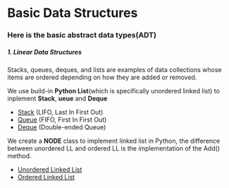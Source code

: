 # Basic Data Structures

### Here is the basic abstract data types(ADT)

##### 1. Linear Data Structures
Stacks, queues, deques, and lists are examples of data collections whose items are ordered depending on how they are added or removed.

We use build-in **Python List**(which is specifically unordered linked list) to inplement **Stack**, **ueue** and **Deque**
* [Stack](http://interactivepython.org/runestone/static/pythonds/BasicDS/TheStackAbstractDataType.html) (LIFO, Last In First Out)
* [Queue](http://interactivepython.org/runestone/static/pythonds/BasicDS/WhatIsaQueue.html) (FIFO, First In First Out)
* [Deque](http://interactivepython.org/runestone/static/pythonds/BasicDS/WhatIsaDeque.html) (Double-ended Queue)

We create a **NODE** class to implement linked list in Python, the difference between unordered LL and ordered LL is the implementation of the Add() method.
* [Unordered Linked List](http://interactivepython.org/runestone/static/pythonds/BasicDS/TheUnorderedListAbstractDataType.html)
* [Ordered Linked List](http://interactivepython.org/runestone/static/pythonds/BasicDS/TheOrderedListAbstractDataType.html)